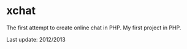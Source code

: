 # xchat

The first attempt to create online chat in PHP.
My first project in PHP.

Last update: 2012/2013
